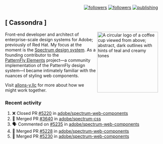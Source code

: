 <p align="right"><a rel="me" href="https://front-end.social/@castastrophe">
    <img alt="followers" title="Follow me on Mastodon" src="https://img.shields.io/mastodon/follow/109297102751309835?domain=https%3A%2F%2Ffront-end.social&label=Follow&logo=mastodon&logoColor=white&style=for-the-badge&labelColor=008080&color=006969"/></a>
  <a href="https://codepen.io/castastrophe/">
    <img alt="followers" title="Follow me on CodePen" src="https://img.shields.io/badge/23-1?color=640464&labelColor=7c007c&style=for-the-badge&logo=codepen&label=Follow"/></a>
<a href="https://castastrophe.medium.com/">
    <img alt="publishing" title="View articles on Medium" src="https://img.shields.io/badge/107-1?color=666&labelColor=444&label=subscribe&logo=medium&logoColor=white&style=for-the-badge"/></a>
</p>

## [&nbsp;Cassondra&nbsp;]

<img align="right" src="https://github-production-user-asset-6210df.s3.amazonaws.com/1840295/253016758-ba468774-1cd3-42c2-8f43-947b5eeb5edf.png" height="200" alt="A circular logo of a coffee cup viewed from above; abstract, dark outlines with hints of teal and creamy tones">

Front-end developer and architect of enterprise-scale design systems for Adobe; previously of Red Hat. My focus at the moment is the [Spectrum design system](https://github.com/adobe/spectrum-css). As a founding contributor to the [PatternFly&nbsp;Elements](https://github.com/patternfly/patternfly-elements) project&mdash;a community implementation of the PatternFly design system&mdash;I became intimately familiar with the nuances of styling web components.

Visit [allons-y.llc](http://allons-y.llc/) for more about how we might work together.

### Recent activity

<!--START_SECTION:activity-->
1. ❌ Closed PR [#5220](https://github.com/adobe/spectrum-web-components/pull/5220) in [adobe/spectrum-web-components](https://github.com/adobe/spectrum-web-components)
2. 🎉 Merged PR [#3640](https://github.com/adobe/spectrum-css/pull/3640) in [adobe/spectrum-css](https://github.com/adobe/spectrum-css)
3. 🗣 Commented on [#5235](https://github.com/adobe/spectrum-web-components/pull/5235#issuecomment-2758630463) in [adobe/spectrum-web-components](https://github.com/adobe/spectrum-web-components)
4. 🎉 Merged PR [#5228](https://github.com/adobe/spectrum-web-components/pull/5228) in [adobe/spectrum-web-components](https://github.com/adobe/spectrum-web-components)
5. 🎉 Merged PR [#5230](https://github.com/adobe/spectrum-web-components/pull/5230) in [adobe/spectrum-web-components](https://github.com/adobe/spectrum-web-components)
<!--END_SECTION:activity-->
